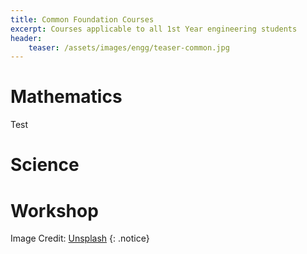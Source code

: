 ```yaml
---
title: Common Foundation Courses
excerpt: Courses applicable to all 1st Year engineering students
header:
    teaser: /assets/images/engg/teaser-common.jpg
---
```


# Mathematics
Test

# Science


# Workshop


Image Credit: [Unsplash](https://unsplash.com/photos/r5aE0EIGC30)
{: .notice}

